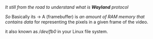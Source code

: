 *It still from the road to understand what is **Wayland** protocol*

*So* Basically its -> A (framebuffer) is _an amount of RAM memory that contains data_ for representing the pixels in a given frame of the video. 

it also known as */dev/fb0* in your Linux file system.
